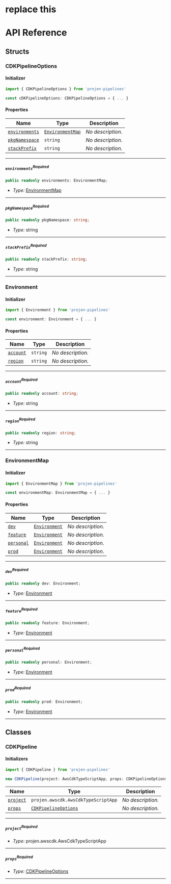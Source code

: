 # replace this
# API Reference <a name="API Reference" id="api-reference"></a>


## Structs <a name="Structs" id="Structs"></a>

### CDKPipelineOptions <a name="CDKPipelineOptions" id="projen-pipelines.CDKPipelineOptions"></a>

#### Initializer <a name="Initializer" id="projen-pipelines.CDKPipelineOptions.Initializer"></a>

```typescript
import { CDKPipelineOptions } from 'projen-pipelines'

const cDKPipelineOptions: CDKPipelineOptions = { ... }
```

#### Properties <a name="Properties" id="Properties"></a>

| **Name** | **Type** | **Description** |
| --- | --- | --- |
| <code><a href="#projen-pipelines.CDKPipelineOptions.property.environments">environments</a></code> | <code><a href="#projen-pipelines.EnvironmentMap">EnvironmentMap</a></code> | *No description.* |
| <code><a href="#projen-pipelines.CDKPipelineOptions.property.pkgNamespace">pkgNamespace</a></code> | <code>string</code> | *No description.* |
| <code><a href="#projen-pipelines.CDKPipelineOptions.property.stackPrefix">stackPrefix</a></code> | <code>string</code> | *No description.* |

---

##### `environments`<sup>Required</sup> <a name="environments" id="projen-pipelines.CDKPipelineOptions.property.environments"></a>

```typescript
public readonly environments: EnvironmentMap;
```

- *Type:* <a href="#projen-pipelines.EnvironmentMap">EnvironmentMap</a>

---

##### `pkgNamespace`<sup>Required</sup> <a name="pkgNamespace" id="projen-pipelines.CDKPipelineOptions.property.pkgNamespace"></a>

```typescript
public readonly pkgNamespace: string;
```

- *Type:* string

---

##### `stackPrefix`<sup>Required</sup> <a name="stackPrefix" id="projen-pipelines.CDKPipelineOptions.property.stackPrefix"></a>

```typescript
public readonly stackPrefix: string;
```

- *Type:* string

---

### Environment <a name="Environment" id="projen-pipelines.Environment"></a>

#### Initializer <a name="Initializer" id="projen-pipelines.Environment.Initializer"></a>

```typescript
import { Environment } from 'projen-pipelines'

const environment: Environment = { ... }
```

#### Properties <a name="Properties" id="Properties"></a>

| **Name** | **Type** | **Description** |
| --- | --- | --- |
| <code><a href="#projen-pipelines.Environment.property.account">account</a></code> | <code>string</code> | *No description.* |
| <code><a href="#projen-pipelines.Environment.property.region">region</a></code> | <code>string</code> | *No description.* |

---

##### `account`<sup>Required</sup> <a name="account" id="projen-pipelines.Environment.property.account"></a>

```typescript
public readonly account: string;
```

- *Type:* string

---

##### `region`<sup>Required</sup> <a name="region" id="projen-pipelines.Environment.property.region"></a>

```typescript
public readonly region: string;
```

- *Type:* string

---

### EnvironmentMap <a name="EnvironmentMap" id="projen-pipelines.EnvironmentMap"></a>

#### Initializer <a name="Initializer" id="projen-pipelines.EnvironmentMap.Initializer"></a>

```typescript
import { EnvironmentMap } from 'projen-pipelines'

const environmentMap: EnvironmentMap = { ... }
```

#### Properties <a name="Properties" id="Properties"></a>

| **Name** | **Type** | **Description** |
| --- | --- | --- |
| <code><a href="#projen-pipelines.EnvironmentMap.property.dev">dev</a></code> | <code><a href="#projen-pipelines.Environment">Environment</a></code> | *No description.* |
| <code><a href="#projen-pipelines.EnvironmentMap.property.feature">feature</a></code> | <code><a href="#projen-pipelines.Environment">Environment</a></code> | *No description.* |
| <code><a href="#projen-pipelines.EnvironmentMap.property.personal">personal</a></code> | <code><a href="#projen-pipelines.Environment">Environment</a></code> | *No description.* |
| <code><a href="#projen-pipelines.EnvironmentMap.property.prod">prod</a></code> | <code><a href="#projen-pipelines.Environment">Environment</a></code> | *No description.* |

---

##### `dev`<sup>Required</sup> <a name="dev" id="projen-pipelines.EnvironmentMap.property.dev"></a>

```typescript
public readonly dev: Environment;
```

- *Type:* <a href="#projen-pipelines.Environment">Environment</a>

---

##### `feature`<sup>Required</sup> <a name="feature" id="projen-pipelines.EnvironmentMap.property.feature"></a>

```typescript
public readonly feature: Environment;
```

- *Type:* <a href="#projen-pipelines.Environment">Environment</a>

---

##### `personal`<sup>Required</sup> <a name="personal" id="projen-pipelines.EnvironmentMap.property.personal"></a>

```typescript
public readonly personal: Environment;
```

- *Type:* <a href="#projen-pipelines.Environment">Environment</a>

---

##### `prod`<sup>Required</sup> <a name="prod" id="projen-pipelines.EnvironmentMap.property.prod"></a>

```typescript
public readonly prod: Environment;
```

- *Type:* <a href="#projen-pipelines.Environment">Environment</a>

---

## Classes <a name="Classes" id="Classes"></a>

### CDKPipeline <a name="CDKPipeline" id="projen-pipelines.CDKPipeline"></a>

#### Initializers <a name="Initializers" id="projen-pipelines.CDKPipeline.Initializer"></a>

```typescript
import { CDKPipeline } from 'projen-pipelines'

new CDKPipeline(project: AwsCdkTypeScriptApp, props: CDKPipelineOptions)
```

| **Name** | **Type** | **Description** |
| --- | --- | --- |
| <code><a href="#projen-pipelines.CDKPipeline.Initializer.parameter.project">project</a></code> | <code>projen.awscdk.AwsCdkTypeScriptApp</code> | *No description.* |
| <code><a href="#projen-pipelines.CDKPipeline.Initializer.parameter.props">props</a></code> | <code><a href="#projen-pipelines.CDKPipelineOptions">CDKPipelineOptions</a></code> | *No description.* |

---

##### `project`<sup>Required</sup> <a name="project" id="projen-pipelines.CDKPipeline.Initializer.parameter.project"></a>

- *Type:* projen.awscdk.AwsCdkTypeScriptApp

---

##### `props`<sup>Required</sup> <a name="props" id="projen-pipelines.CDKPipeline.Initializer.parameter.props"></a>

- *Type:* <a href="#projen-pipelines.CDKPipelineOptions">CDKPipelineOptions</a>

---






